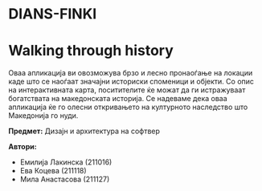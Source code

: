 

# DIANS-FINKI


# Walking through history

Оваа апликација ви овозможува брзо и лесно пронаоѓање на локации каде што се наоѓаат значајни историски споменици и објекти. Со опис на интерактивната карта, поситителите ќе можат да ги истражуваат богатствата на македонската историја. Се надеваме дека оваа апликација ќе го олесни откривањето на културното наследство што Македонија го нуди.

**Предмет:** Дизајн и архитектура на софтвер


**Автори:**
- Емилија Лакинска (211016)
- Ева Коцева (211118)
- Мила Анастасова (211127)

